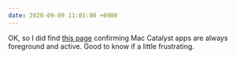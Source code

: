 ```yaml
---
date: 2020-09-09 11:01:00 +0900
---
```


OK, so I did find [this page](https://appventure.me/guides/catalyst/how/app_lifecycle.html) confirming Mac Catalyst apps are always foreground and active. Good to know if a little frustrating.
